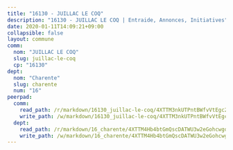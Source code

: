 ```yaml
---
title: "16130 - JUILLAC LE COQ"
description: "16130 - JUILLAC LE COQ | Entraide, Annonces, Initiatives"
date: 2020-01-11T14:09:21+09:00
collapsible: false
layout: commune
comm:
  nom: "JUILLAC LE COQ"
  slug: juillac-le-coq
  cp: "16130"
dept:
  nom: "Charente"
  slug: charente
  num: "16"
peerpad:
  comm:
    read_path: /r/markdown/16130_juillac-le-coq/4XTTM3nkUTPntBWfvVtEgc2irE21agueHqwiifnfEUeAq92eg
    write_path: /w/markdown/16130_juillac-le-coq/4XTTM3nkUTPntBWfvVtEgc2irE21agueHqwiifnfEUeAq92eg-K3TgThGZsH9ppuydAbUT73poP91siFtem6NMGyLZgaaSuMaidtWLqoQaDM1pQ1TTMnJXmygWmdb1ToHNKzVpPGmdNDbNj6nyyCq3vhNyKiKGf8BeSrXtBzD32HySnik8zLKSwfoA
  dept:
    read_path: /r/markdown/16_charente/4XTTM4Hb4btGmQscDATWU3w2eGohcwgqasCDtGWVahJnAEsq8
    write_path: /w/markdown/16_charente/4XTTM4Hb4btGmQscDATWU3w2eGohcwgqasCDtGWVahJnAEsq8-K3TgU9zhAjxEMbYrSr9VB24idAgS7xBryN3TjEsJmsrToRfRc8PWUu9zDXmtMXWLR7TNqZhAPJFsnJ4QbuWpLJvHpyW2q8LZxtsaakTfiMdj4HFsc11ZXzpn4aT8zYKZzSLwV1CA
---
```


